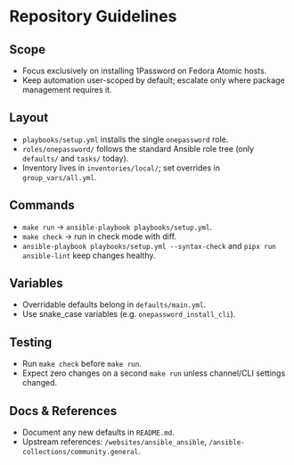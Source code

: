 # Repository Guidelines

## Scope
- Focus exclusively on installing 1Password on Fedora Atomic hosts.
- Keep automation user-scoped by default; escalate only where package
  management requires it.

## Layout
- `playbooks/setup.yml` installs the single `onepassword` role.
- `roles/onepassword/` follows the standard Ansible role tree (only
  `defaults/` and `tasks/` today).
- Inventory lives in `inventories/local/`; set overrides in
  `group_vars/all.yml`.

## Commands
- `make run` → `ansible-playbook playbooks/setup.yml`.
- `make check` → run in check mode with diff.
- `ansible-playbook playbooks/setup.yml --syntax-check` and
  `pipx run ansible-lint` keep changes healthy.

## Variables
- Overridable defaults belong in `defaults/main.yml`.
- Use snake_case variables (e.g. `onepassword_install_cli`).

## Testing
- Run `make check` before `make run`.
- Expect zero changes on a second `make run` unless channel/CLI settings
  changed.

## Docs & References
- Document any new defaults in `README.md`.
- Upstream references: `/websites/ansible_ansible`,
  `/ansible-collections/community.general`.
